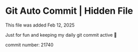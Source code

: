 # Git Auto Commit | Hidden File

This file was added Feb 12, 2025

Just for fun and keeping my daily git commit active 🤪

commit number: 21740
